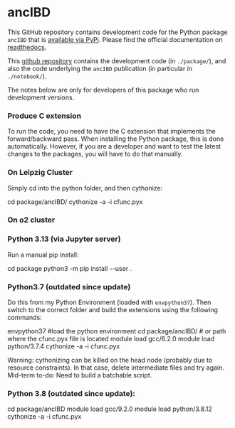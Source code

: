 # ancIBD
This GitHub repository contains development code for the Python package `ancIBD` that is [available via PyPi](https://pypi.org/project/ancIBD/). Please find the official documentation on [readthedocs](https://ancibd.readthedocs.io). 

This [github repository](https://github.com/hringbauer/ancIBD) contains the development code (in `./package/`), and also the code underlying the `ancIBD` publication (in particular in `./notebook/`).

The notes below are only for developers of this package who run development versions.

### Produce C extension
To run the code, you need to have the C extension that implements the forward/backward pass. When installing the Python package, this is done automatically. However, if you are a developer and want to test the latest changes to the packages, you will have to do that manually.

### On Leipzig Cluster
Simply cd into the python folder, and then cythonize:

cd package/ancIBD/
cythonize -a -i cfunc.pyx

### On o2 cluster 

### Python 3.13  (via Jupyter server)
Run a manual pip install:

cd package
python3 -m pip install --user .

### Python3.7 (outdated since update)
Do this from my Python Environment (loaded with `envpython37`). 
Then switch to the correct folder and build the extensions using the following commands:

envpython37  #load the python environment
cd package/ancIBD/  # or path where the cfunc.pyx file is located
module load gcc/6.2.0
module load python/3.7.4
cythonize -a -i cfunc.pyx

Warning: cythonizing can be killed on the head node (probably due to resource constraints). In that case, delete intermediate files and try again. Mid-term to-do: Need to build a batchable script.

### Python 3.8 (outdated since update):
cd package/ancIBD
module load gcc/9.2.0
module load python/3.8.12
cythonize -a -i cfunc.pyx









